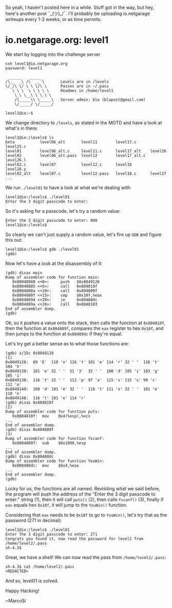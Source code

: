 So yeah, I haven't posted here in a while. Stuff got in the way, but hey, here's another post ¯\_(ツ)_/¯. I'll probably be uploading io.netgarage writeups every 1-2 weeks, or as time permits.


# io.netgarage.org: level1
We start by logging into the challenge server
```
ssh level1@io.netgarage.org
password: level1
```
```
 ______   _____
/\__  _\ /\  __`\       Levels are in /levels
\/_/\ \/ \ \ \/\ \      Passes are in ~/.pass
   \ \ \  \ \ \ \ \     Readmes in /home/level1
    \_\ \__\ \ \_\ \
    /\_____\\ \_____\   Server admin: bla (blapost@gmail.com)
    \/_____/ \/_____/

level1@io:~$
```

We change directory to `/levels`, as stated in the MOTD and have a look at 
what's in there:
```
level1@io:/levels$ ls
beta           level06_alt       level11        level17.c      level25.c
level01        level06_alt.c     level11.c      level17_alt    level26
level02        level06_alt.pass  level12        level17_alt.c  level26.l
level02.c      level07           level12.c      level18        level26.y
level02_alt    level07.c         level12.pass   level18.c      level27
...
```
We run `./level01` to have a look at what we're dealing with:
```
level1@io:/levels$ ./level01
Enter the 3 digit passcode to enter:
```
So it's asking for a passcode, let's try a random value:
```
Enter the 3 digit passcode to enter: 000
level1@io:/levels$
```
So clearly we can't just supply a random value, let's fire up `GDB` and 
figure this out:
```
level1@io:/levels$ gdb ./level01
(gdb)
```
Now let's have a look at the disassembly of it:
```
(gdb) disas main
Dump of assembler code for function main:
   0x08048080 <+0>:	    push   $0x8049128
   0x08048085 <+5>:	    call   0x804810f
   0x0804808a <+10>:	call   0x804809f
   0x0804808f <+15>:	cmp    $0x10f,%eax
   0x08048094 <+20>:	je     0x80480dc
   0x0804809a <+26>:	call   0x8048103
End of assembler dump.
(gdb)
```
Ok, so it pushes a value onto the stack, then calls the function at 
`0x804810f`, then the function at `0x804809f`, compares the `eax` register 
to hex `0x10f`, and then jumps to the function at `0x80480dc` if they're equal.

Let's try get a better sense as to what those functions are:
```
(gdb) x/35c 0x8049128
(1)
0x8049128:	69 'E'	110 'n'	116 't'	101 'e'	114 'r'	32 ' '	116 't'	104 'h'
0x8049130:	101 'e'	32 ' '	51 '3'	32 ' '	100 'd'	105 'i'	103 'g'	105 'i'
0x8049138:	116 't'	32 ' '	112 'p'	97 'a'	115 's'	115 's'	99 'c'	111 'o'
0x8049140:	100 'd'	101 'e'	32 ' '	116 't'	111 'o'	32 ' '	101 'e'	110 'n'
0x8049148:	116 't'	101 'e'	114 'r'
(gdb) disas 0x804810f
(2)
Dump of assembler code for function puts:
   0x0804810f:	mov    0x4(%esp),%ecx
...
End of assembler dump.
(gdb) disas 0x804809f
(3)
Dump of assembler code for function fscanf:
   0x0804809f:	sub    $0x1000,%esp
...
End of assembler dump.
(gdb) disas 0x80480dc
Dump of assembler code for function YouWin:
   0x080480dc:	mov    $0x4,%eax
...
End of assembler dump.
(gdb)
```
Lucky for us, the functions are all named. Revisiting what we said before, the 
program will push the address of the "Enter the 3 digit passcode to enter:" 
string (1), then it will call `puts()` (2), then calls `fscanf()` (3), finally 
if `eax` equals hex `0x10f`, it will jump to the `YouWin()` function.

Considering that `eax` needs to be `0x10f` to go to `YouWin()`, let's try that 
as the password (271 in decimal):
```
level1@io:/levels$ ./level01
Enter the 3 digit passcode to enter: 271
Congrats you found it, now read the password for level2 from /home/level2/.pass
sh-4.3$
```
Great, we have a shell! We can now read the pass from `/home/level2/.pass`:
```
sh-4.3$ cat /home/level2/.pass
<REDACTED>
```
And so, level01 is solved.

Happy Hacking!

~MarcoSi

